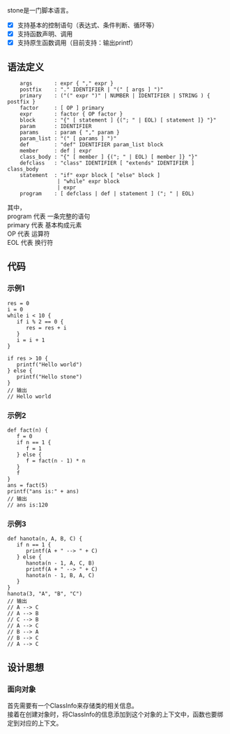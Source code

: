 
stone是一门脚本语言。
- [x] 支持基本的控制语句（表达式、条件判断、循环等）
- [x] 支持函数声明、调用
- [x] 支持原生函数调用（目前支持：输出printf）

## 语法定义

```text
    args       : expr { "," expr }
    postfix    : "." IDENTIFIER | "(" [ args ] ")"
    primary    : ("(" expr ")" | NUMBER | IDENTIFIER | STRING ) { postfix }
    factor     : [ OP ] primary
    expr       : factor { OP factor }
    block      : "{" [ statement ] {("; " | EOL) [ statement ]} "}"
    param      : IDENTIFIER
    params     : param { "," param }
    param_list : "(" [ params ] ")"
    def        : "def" IDENTIFIER param_list block
    member     : def | expr
    class_body : "{" [ member ] {("; " | EOL) [ member ]} "}"
    defclass   : "class" IDENTIFIER [ "extends" IDENTIFIER ] class_body
    statement  : "if" expr block [ "else" block ]
                | "while" expr block
                | expr
    program    : [ defclass | def | statement ] ("; " | EOL)
```

其中，  
program 代表 一条完整的语句  
primary 代表 基本构成元素  
OP 代表 运算符  
EOL 代表 换行符  

## 代码
### 示例1
```
res = 0
i = 0
while i < 10 {
   if i % 2 == 0 {
      res = res + i
   }
   i = i + 1
}

if res > 10 {
   printf("Hello world")
} else {
   printf("Hello stone")
}
// 输出
// Hello world
```
### 示例2
```
def fact(n) {
   f = 0
   if n == 1 {
      f = 1
   } else {
      f = fact(n - 1) * n
   }
   f
}
ans = fact(5)
printf("ans is:" + ans)
// 输出
// ans is:120
```
### 示例3
```
def hanota(n, A, B, C) {
   if n == 1 {
      printf(A + " --> " + C)
   } else {
      hanota(n - 1, A, C, B)
      printf(A + " --> " + C)
      hanota(n - 1, B, A, C)
   }
}
hanota(3, "A", "B", "C")
// 输出
// A --> C
// A --> B
// C --> B
// A --> C
// B --> A
// B --> C
// A --> C
```

## 设计思想
### 面向对象
首先需要有一个ClassInfo来存储类的相关信息。  
接着在创建对象时，将ClassInfo的信息添加到这个对象的上下文中，函数也要绑定到对应的上下文。